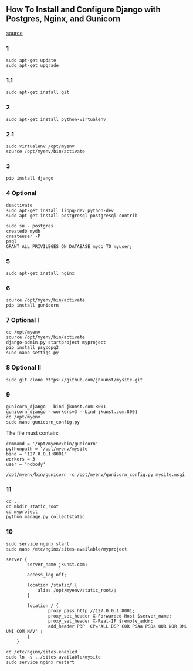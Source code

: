 ## How To Install and Configure Django with Postgres, Nginx, and Gunicorn

[source](https://www.digitalocean.com/community/articles/how-to-install-and-configure-django-with-postgres-nginx-and-gunicorn)

### 1

```
sudo apt-get update
sudo apt-get upgrade
```

### 1.1

```
sudo apt-get install git
```

### 2

```
sudo apt-get install python-virtualenv
```

### 2.1

```
sudo virtualenv /opt/myenv
source /opt/myenv/bin/activate
```

### 3

```
pip install django
```

### 4 Optional

```
deactivate
sudo apt-get install libpq-dev python-dev
sudo apt-get install postgresql postgresql-contrib

sudo su - postgres
createdb mydb
createuser -P
psql
GRANT ALL PRIVILEGES ON DATABASE mydb TO myuser;
```

### 5

```
sudo apt-get install nginx
```

### 6

```
source /opt/myenv/bin/activate
pip install gunicorn
```

### 7 Optional I

```
cd /opt/myenv
source /opt/myenv/bin/activate
django-admin.py startproject myproject
pip install psycopg2
suno nano settigs.py
```

### 8 Optional II
```
sudo git clone https://github.com/jbkunst/mysite.git
```

### 9

```
gunicorn_django --bind jkunst.com:8001
gunicorn_django --workers=3 --bind jkunst.com:8001
cd /opt/myenv
sudo nano gunicorn_config.py
```

The file must contain:
```
command = '/opt/myenv/bin/gunicorn'
pythonpath = '/opt/myenv/mysite'
bind = '127.0.0.1:8001'
workers = 3
user = 'nobody'
```

```
/opt/myenv/bin/gunicorn -c /opt/myenv/gunicorn_config.py mysite.wsgi
```

### 11

```
cd ..
cd mkdir static_root
cd myproject
python manage.py collectstatic
```

### 10
```
sudo service nginx start
sudo nano /etc/nginx/sites-available/myproject
```

```
server {
        server_name jkunst.com;

        access_log off;

        location /static/ {
            alias /opt/myenv/static_root/;
        }

        location / {
                proxy_pass http://127.0.0.1:8001;
                proxy_set_header X-Forwarded-Host $server_name;
                proxy_set_header X-Real-IP $remote_addr;
                add_header P3P 'CP="ALL DSP COR PSAa PSDa OUR NOR ONL UNI COM NAV"';
        }
    }
```


```
cd /etc/nginx/sites-enabled
sudo ln -s ../sites-available/mysite
sudo service nginx restart
```
